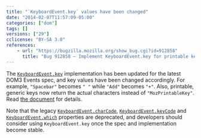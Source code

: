 ```yaml
---
title: "`KeyboardEvent.key` values have been changed"
date: "2014-02-07T11:57:09-05:00"
categories: ["dom"]
tags: []
versions: ["29"]
cclicense: "BY-SA 3.0"
references:
    - url: "https://bugzilla.mozilla.org/show_bug.cgi?id=912858"
      title: "Bug 912858 – Implement KeyboardEvent.key for printable keys (except dead key handling)"
---
```

The [`KeyboardEvent.key`](https://developer.mozilla.org/en-US/docs/Web/API/KeyboardEvent.key) implementation has been updated for the latest DOM3 Events spec, and key values have been changed accordingly. For example, `"Spacebar"` becomes `" "` while `"Add"` becomes `"+"`. Also, printable, generic keys now return the actual characters instead of `"MozPrintableKey"`. Read [the document](https://developer.mozilla.org/en-US/docs/Web/API/KeyboardEvent.key) for details.

Note that the legacy [`KeyboardEvent.charCode`](https://developer.mozilla.org/en-US/docs/Web/API/KeyboardEvent.charCode), [`KeyboardEvent.keyCode`](https://developer.mozilla.org/en-US/docs/Web/API/KeyboardEvent.keyCode) and [`KeyboardEvent.which`](https://developer.mozilla.org/en-US/docs/Web/API/KeyboardEvent.which) properties are deprecated, and developers should consider using `KeyboardEvent.key` once the spec and implementation become stable.
